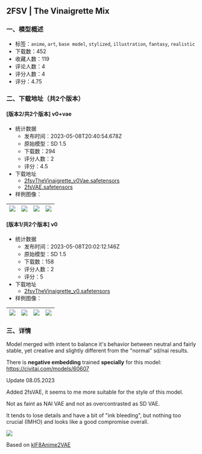 ## 2FSV | The Vinaigrette Mix
### 一、模型概述

- 标签：`anime`, `art`, `base model`, `stylized`, `illustration`, `fantasy`, `realistic`
- 下载数：452
- 收藏人数：119
- 评论人数：4
- 评分人数：4
- 评分：4.75

### 二、下载地址（共2个版本）

#### [版本2/共2个版本] v0+vae

- 统计数据
  - 发布时间：2023-05-08T20:40:54.678Z
  - 原始模型：SD 1.5
  - 下载数：294
  - 评分人数：2
  - 评分：4.5
- 下载地址
  - [2fsvTheVinaigrette_v0Vae.safetensors](https://civitai.com/api/download/models/65826)
  - [2fsVAE.safetensors](https://civitai.com/api/download/models/65826?type=VAE&format=Other)
- 样例图像：

| <img src="https://image.civitai.com/xG1nkqKTMzGDvpLrqFT7WA/06040cd4-034e-41e5-8098-60f85d22f50f/width=450/729850.jpeg" /> | <img src="https://image.civitai.com/xG1nkqKTMzGDvpLrqFT7WA/2a3aa67f-bf58-4248-bff0-07fc76e69549/width=450/729851.jpeg" /> | <img src="https://image.civitai.com/xG1nkqKTMzGDvpLrqFT7WA/a5f5b539-42a3-4e8c-8268-8608d2a0471a/width=450/729848.jpeg" /> | <img src="https://image.civitai.com/xG1nkqKTMzGDvpLrqFT7WA/04f82cf8-866a-4440-9be2-2c91c24cce36/width=450/729846.jpeg" /> |
| ---- | ---- | ---- | ---- |

#### [版本1/共2个版本] v0

- 统计数据
  - 发布时间：2023-05-08T20:02:12.146Z
  - 原始模型：SD 1.5
  - 下载数：158
  - 评分人数：2
  - 评分：5
- 下载地址
  - [2fsvTheVinaigrette_v0.safetensors](https://civitai.com/api/download/models/44677)
- 样例图像：

| <img src="https://image.civitai.com/xG1nkqKTMzGDvpLrqFT7WA/87b41d85-d584-4fd0-d22d-82670b117500/width=450/495578.jpeg" /> | <img src="https://image.civitai.com/xG1nkqKTMzGDvpLrqFT7WA/f4799b13-50b4-4e83-307f-b58e902f1200/width=450/486889.jpeg" /> | <img src="https://image.civitai.com/xG1nkqKTMzGDvpLrqFT7WA/7b5337f9-6365-423a-6ef7-de47c8200000/width=450/495579.jpeg" /> | <img src="https://image.civitai.com/xG1nkqKTMzGDvpLrqFT7WA/b0ec1989-98fc-4caa-2da4-e89d29633200/width=450/495577.jpeg" /> |
| ---- | ---- | ---- | ---- |


### 三、详情
<p>Model merged with intent to balance it's behavior between neutral and fairly stable, yet creative and slightly different from the "normal" sd/nai results.</p><p></p><p>There is <strong>negative embedding</strong> trained <strong>specially</strong> for this model: <a target="_blank" rel="ugc" href="https://civitai.com/models/60607">https://civitai.com/models/60607</a></p><p></p><p>Update 08.05.2023</p><p>Added 2fsVAE, it seems to me more suitable for the style of this model.</p><p>Not as faint as NAI VAE and not as overcontrasted as SD VAE.</p><p>It tends to lose details and have a bit of "ink bleeding", but nothing too crucial (IMHO) and looks like a good compromise overall.</p><img src="https://image.civitai.com/xG1nkqKTMzGDvpLrqFT7WA/a0d9ab91-73a6-40ae-9595-f1ef07e28113/width=525/a0d9ab91-73a6-40ae-9595-f1ef07e28113.jpeg" /><p>Based on <a target="_blank" rel="ugc" href="https://civitai.com/models/23906">klF8Anime2VAE</a></p>